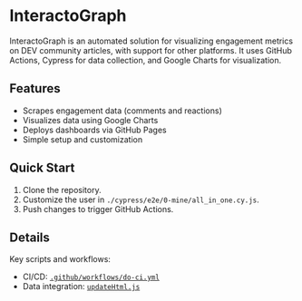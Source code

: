 # InteractoGraph

InteractoGraph is an automated solution for visualizing engagement metrics on DEV community articles, with support for other platforms. It uses GitHub Actions, Cypress for data collection, and Google Charts for visualization.

## Features

- Scrapes engagement data (comments and reactions)
- Visualizes data using Google Charts
- Deploys dashboards via GitHub Pages
- Simple setup and customization

## Quick Start

1. Clone the repository.
2. Customize the user in `./cypress/e2e/0-mine/all_in_one.cy.js`.
3. Push changes to trigger GitHub Actions.

## Details

Key scripts and workflows:
- CI/CD: [`.github/workflows/do-ci.yml`](.github/workflows/do-ci.yml)
- Data integration: [`updateHtml.js`](./cypress/e2e/0-mine/updateHtml.js)